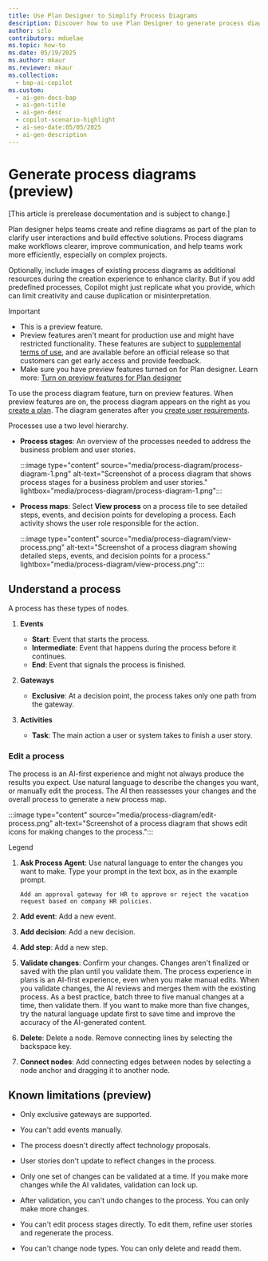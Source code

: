 ```yaml
---
title: Use Plan Designer to Simplify Process Diagrams
description: Discover how to use Plan Designer to generate process diagrams that enhance clarity and efficiency in complex workflows.
author: szlo
contributors: mduelae
ms.topic: how-to
ms.date: 05/19/2025
ms.author: mkaur
ms.reviewer: mkaur
ms.collection:
  - bap-ai-copilot
ms.custom:
  - ai-gen-docs-bap
  - ai-gen-title
  - ai-gen-desc
  - copilot-scenario-highlight
  - ai-seo-date:05/05/2025
  - ai-gen-description
---
```


# Generate process diagrams (preview)

[This article is prerelease documentation and is subject to change.]

Plan designer helps teams create and refine diagrams as part of the plan to clarify user interactions and build effective solutions. Process diagrams make workflows clearer, improve communication, and help teams work more efficiently, especially on complex projects.

Optionally, include images of existing process diagrams as additional resources during the creation experience to enhance clarity. But if you add predefined processes, Copilot might just replicate what you provide, which can limit creativity and cause duplication or misinterpretation.

> [!IMPORTANT]
> - This is a preview feature.
> - Preview features aren't meant for production use and might have restricted functionality. These features are subject to [supplemental terms of use](https://go.microsoft.com/fwlink/?linkid=2189520), and are available before an official release so that customers can get early access and provide feedback.
> - Make sure you have preview features turned on for Plan designer. Learn more: [Turn on preview features for Plan designer](plan-designer.md#turn-on-preview-features-for-plan-designer)

To use the process diagram feature, turn on preview features. When preview features are on, the process diagram appears on the right as you [create a plan](create-plan.md). The diagram generates after you [create user requirements](create-plan.md#generate-user-requirements).


Processes use a two level hierarchy.

- **Process stages**: An overview of the processes needed to address the business problem and user stories.

  :::image type="content" source="media/process-diagram/process-diagram-1.png" alt-text="Screenshot of a process diagram that shows process stages for a business problem and user stories." lightbox="media/process-diagram/process-diagram-1.png":::

- **Process maps**: Select **View process** on a process tile to see detailed steps, events, and decision points for developing a process. Each activity shows the user role responsible for the action.

     :::image type="content" source="media/process-diagram/view-process.png" alt-text="Screenshot of a process diagram showing detailed steps, events, and decision points for a process." lightbox="media/process-diagram/view-process.png":::

## Understand a process

A process has these types of nodes.

1. **Events** 
   - **Start**: Event that starts the process.
   - **Intermediate**: Event that happens during the process before it continues.
   - **End**: Event that signals the process is finished.

1. **Gateways**  
   - **Exclusive**: At a decision point, the process takes only one path from the gateway.

1. **Activities**
   - **Task**: The main action a user or system takes to finish a user story.

### Edit a process

The process is an AI-first experience and might not always produce the results you expect. Use natural language to describe the changes you want, or manually edit the process. The AI then reassesses your changes and the overall process to generate a new process map.


:::image type="content" source="media/process-diagram/edit-process.png" alt-text="Screenshot of a process diagram that shows edit icons for making changes to the process.":::

Legend


1. **Ask Process Agent**: Use natural language to enter the changes you want to make. Type your prompt in the text box, as in the example prompt.

     ```copilot-prompt
    Add an approval gateway for HR to approve or reject the vacation request based on company HR policies.
    ```

1. **Add event**: Add a new event.
1. **Add decision**: Add a new decision.
1. **Add step**: Add a new step.
1. **Validate changes**: Confirm your changes. Changes aren't finalized or saved with the plan until you validate them. The process experience in plans is an AI-first experience, even when you make manual edits. When you validate changes, the AI reviews and merges them with the existing process. As a best practice, batch three to five manual changes at a time, then validate them. If you want to make more than five changes, try the natural language update first to save time and improve the accuracy of the AI-generated content.
1. **Delete**: Delete a node. Remove connecting lines by selecting the backspace key.
1. **Connect nodes**: Add connecting edges between nodes by selecting a node anchor and dragging it to another node.


## Known limitations (preview)

- Only exclusive gateways are supported.

- You can't add events manually.

- The process doesn't directly affect technology proposals.

- User stories don't update to reflect changes in the process.

- Only one set of changes can be validated at a time. If you make more changes while the AI validates, validation can lock up.

- After validation, you can't undo changes to the process. You can only make more changes.

- You can't edit process stages directly. To edit them, refine user stories and regenerate the process.

- You can't change node types. You can only delete and readd them.

